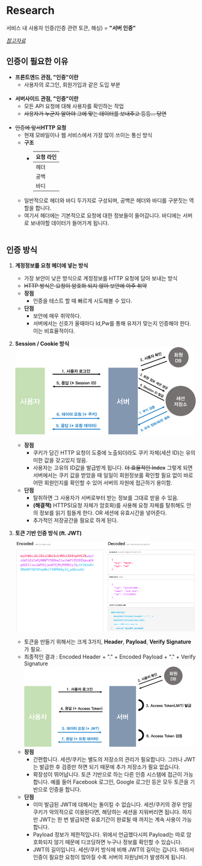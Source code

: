 # Research
서비스 내 사용자 인증(인증 관련 토큰, 해싱) = **"서버 인증"**

[*참고자료*](https://tansfil.tistory.com/58)

## 인증이 필요한 이유
- **프론트엔드 관점, "인증"이란**
    - 사용자의 로그인, 회원가입과 같은 도입 부분
    <br>
- **서버사이드 관점, "인증"이란**
    - 모든 API 요청에 대해 사용자를 확인하는 작업
    - ~~사용자가 누군지 알아야 그에 맞는 데이터를 보내주고 등등... 당연~~
    <br>
- ~~인증에 앞서~~**HTTP 요청**
    - 현재 모바일이나 웹 서비스에서 가장 많이 쓰이는 통신 방식
    - **구조**
        - |요청 라인|
          |----|
          |헤더|
          |공백|
          |바디|
    - 일반적으로 헤더와 바디 두가지로 구성되며, 공백은 헤더와 바디를 구분짓는 역할을 합니다.
    - 여기서 헤더에는 기본적으로 요청에 대한 정보들이 들어갑니다. 바디에는 서버로 보내야할 데이터가 들어가게 됩니다.
    <br>   
  
## 인증 방식
1. **계정정보를 요청 헤더에 넣는 방식**
    - 가장 보안이 낮은 방식으로 계정정보를 HTTP 요청에 담아 보내는 방식
    - ~~HTTP 방식은 요청이 암호화 되지 않아 보안에 아주 취약~~
    - **장점**
        - 인증을 테스트 할 때 빠르게 시도해볼 수 있다.
    - **단점**
        - 보안에 매우 취약하다.
        - 서버에서는 신호가 올때마다 Id,Pw를 통해 유저가 맞는지 인증해야 한다. 이는 비효율적이다.  
          
          
2. **Session / Cookie 방식**
     <br>
    ![SessCook](/docs/images/Session%20and%20Cookie.png)
    - **장점**
        - 쿠키가 담긴 HTTP 요청이 도중에 노출되더라도 쿠키 자체(세션 ID)는 유의미한 값을 갖고있지 않음.
        - 사용자는 고유의 ID값을 발급받게 됩니다. ~~더 효율적인 Index~~ 그렇게 되면 서버에서는 쿠키 값을 받았을 때 일일이 회원정보를 확인할 필요 없이 바로 어떤 회원인지를 확인할 수 있어 서버의 자원에 접근하기 용이함.
    - **단점**
        - 탈취하면 그 사용자가 서버로부터 받는 정보를 그대로 받을 수 있음.
        - **(해결책)** HTTPS(요청 자체가 암호화)를 사용해 요청 자체를 탈취해도 안의 정보를 읽기 힘들게 한다. OR 세션에 유효시간을 넣어준다.
        - 추가적인 저장공간을 필요로 하게 된다.  
          
          
3. **토큰 기반 인증 방식 (ft. JWT)**
     
    ![jwt](/docs/images/jwt.png)<br>
    - 토큰을 만들기 위해서는 크게 3가지, **Header**, **Payload**, **Verify Signature**가 필요.
    - 최종적인 결과 : Encoded Header + "." + Encoded Payload + "." + Verify Signature<br>
    ![jwt2](/docs/images/jwt2.png)<br>
    - **장점**
        - 간편합니다. 세션/쿠키는 별도의 저장소의 관리가 필요합니다. 그러나 JWT는 발급한 후 검증만 하면 되기 때문에 추가 저장소가 필요 없습니다.
        - 확장성이 뛰어납니다. 토큰 기반으로 하는 다른 인증 시스템에 접근이 가능합니다. 예를 들어 Facebook 로그인, Google 로그인 등은 모두 토큰을 기반으로 인증을 합니다.
    - **단점**
        - 이미 발급된 JWT에 대해서는 돌이킬 수 없습니다. 세션/쿠키의 경우 만일 쿠키가 악의적으로 이용된다면, 해당하는 세션을 지워버리면 됩니다. 하지만 JWT는 한 번 발급되면 유효기간이 완료될 때 까지는 계속 사용이 가능합니다.
        - Payload 정보가 제한적입니다. 위에서 언급했다시피 Payload는 따로 암호화되지 않기 때문에 디코딩하면 누구나 정보를 확인할 수 있습니다.
        - JWT의 길이입니다. 세션/쿠키 방식에 비해 JWT의 길이는 깁니다. 따라서 인증이 필요한 요청이 많아질 수록 서버의 자원낭비가 발생하게 됩니다. 
    
